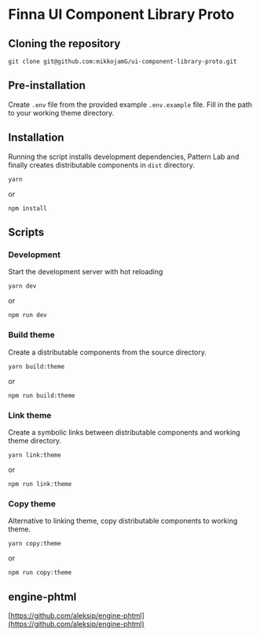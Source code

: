 # Finna UI Component Library Proto
## Cloning the repository
```
git clone git@github.com:mikkojamG/ui-component-library-proto.git
```

## Pre-installation
Create `.env` file from the provided example `.env.example` file. Fill in the path to your working theme directory.

## Installation

Running the script installs development dependencies, Pattern Lab and finally creates distributable components in `dist` directory.

```
yarn
```

or

```
npm install
```

## Scripts

### Development

Start the development server with hot reloading

```
yarn dev
```

or

```
npm run dev
```

### Build theme
Create a distributable components from the source directory.

```
yarn build:theme
```

or

```
npm run build:theme
```

### Link theme
Create a symbolic links between distributable components and working theme directory.
```
yarn link:theme
```
or
```
npm run link:theme
```

### Copy theme
Alternative to linking theme, copy distributable components to working theme.
```
yarn copy:theme
```
or
```
npm run copy:theme
```

## engine-phtml
[https://github.com/aleksip/engine-phtml](https://github.com/aleksip/engine-phtml)
